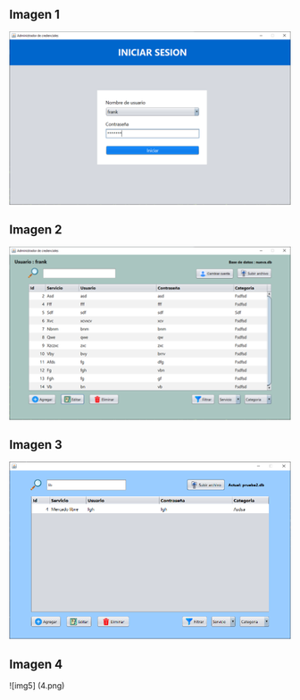 ## Imagen 1
![img1](1.png)

## Imagen 2
![img2](2.png)

## Imagen 3
![img4](3.png)

## Imagen 4
![img5] (4.png)
